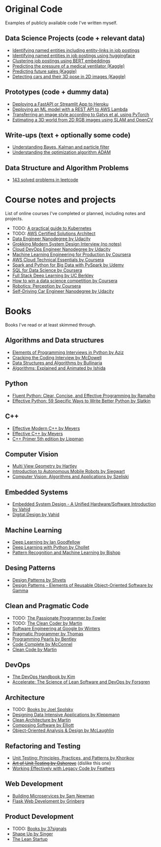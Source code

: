 # Original Code

Examples of publicly available code I've written myself.

## Data Science Projects (code + relevant data)

- [Identifying named entities including entity-links in job postings](https://github.com/cgebbe/prototype_relation_extraction)
- [Identifying named entities in job postings using huggingface](https://github.com/cgebbe/prototype_ner_nobel_laureate)
- [Clustering job postings using BERT embeddings](https://cgebbe.medium.com/clustering-job-postings-by-skills-b33e0ad579ff)
- [Predicting the pressure of a medical ventilator (Kaggle)](https://github.com/cgebbe/kaggle_ventilator_pressure)
- [Predicting future sales (Kaggle)](https://github.com/cgebbe/kaggle_predict_future_sales)
- [Detecting cars and their 3D pose in 2D images (Kaggle)](https://github.com/cgebbe/kaggle_pku-autonomous-driving)

## Prototypes (code + dummy data)

- [Deploying a FastAPI or Streamlit App to Heroku](https://github.com/cgebbe/prototype_heroku_streamlit)
- [Deploying an ML model with a REST API to AWS Lambda](https://github.com/cgebbe/prototype_aws_lambda)
- [Transferring an image style according to Gatys et al. using PyTorch](https://github.com/cgebbe/demo_style_gatys)
- [Estimating a 3D world from 2D RGB images using SLAM and OpenCV](https://github.com/cgebbe/demo_slam)

## Write-ups (text + optionally some code)

- [Understanding Bayes, Kalman and particle filter](https://github.com/cgebbe/demo_kalman)
- [Understanding the optimization algorithm ADAM](https://github.com/cgebbe/demo_optimizer)

## Data Structure and Algorithm Problems

- [143 solved problems in leetcode](https://leetcode.com/cgebbe/)

# Course notes and projects

List of online courses I've completed or planned, including notes and projects.

- TODO: [A practical guide to Kubernetes](https://www.educative.io/module/a-practical-guide-to-kubernetes)
- TODO: [AWS Certified Solutions Architect](https://www.udemy.com/course/aws-certified-solutions-architect-associate-saa-c03/)
- [Data Engineer Nanodegree by Udacity](https://github.com/cgebbe/udacity_data_engineer)
- [Grokking Modern System Design Interview (no notes)](https://www.educative.io/courses/grokking-modern-system-design-interview-for-engineers-managers)
- [Cloud DevOps Engineer Nanodegree by Udacity](https://github.com/cgebbe/course_udacity_cloud_devops)
- [Machine Learning Engineering for Production by Coursera](https://github.com/cgebbe/coursera_mlops_specialization)
- [AWS Cloud Technical Essentials by Coursera](https://github.com/cgebbe/course_aws_cloud_technical_essentials)
- [Spark and Python for Big Data with PySpark by Udemy](https://github.com/cgebbe/course_pyspark_bigdata_udemy)
- [SQL for Data Science by Coursera](https://github.com/cgebbe/course_sql_for_data_science)
- [Full Stack Deep Learning by UC Berkley](https://github.com/cgebbe/course_full_stack_deep_learning)
- [How to win a data science competition by Coursera](https://github.com/cgebbe/coursera_win_competition)
- [Robotics: Perception by Coursera](https://github.com/cgebbe/coursera_robotics_perception)
- [Self-Driving Car Engineer Nanodegree by Udacity](https://cgebbe.github.io/udacity_nanodegree_selfdriving)

# Books

Books I've read or at least skimmed through.

## Algorithms and Data structures

- [Elements of Programming Interviews in Python by Aziz](https://www.amazon.de/-/en/gp/product/1537713949/ref=ppx_yo_dt_b_search_asin_title?ie=UTF8&psc=1)
- [Cracking the Coding Interview by McDowell](https://www.amazon.de/-/en/Gayle-Laakmann-McDowell/dp/098478280X)
- [Data Structures and Algorithms by Bullinaria](https://www.cs.bham.ac.uk/~jxb/DSA/dsa.pdf)
- [Algorithms: Explained and Animated by Ishida](https://play.google.com/store/apps/details?id=wiki.algorithm.algorithms&hl=en&gl=US)

## Python

- [Fluent Python: Clear, Concise, and Effective Programming by Ramalho](https://www.amazon.de/-/en/Luciano-Ramalho/dp/1491946008/ref=sr_1_2?crid=31VR1GVNC2COR&keywords=Fluent+Python+by+Ramalho&qid=1644525001&s=books&sprefix=fluent+python+by+ramalho%2Cstripbooks%2C88&sr=1-2)
- [Effective Python: 59 Specific Ways to Write Better Python by Slatkin](https://www.amazon.de/-/en/gp/product/B00TKGY0GU/ref=ppx_yo_dt_b_search_asin_title?ie=UTF8&psc=1)

## C++

- [Effective Modern C++ by Meyers](https://www.amazon.de/-/en/Scott-Meyers-ebook/dp/B00PGCMGDQ/ref=sr_1_2?crid=29O63Q3X0O5N4&keywords=Effective+C%2B%2B&qid=1644524807&s=digital-text&sprefix=effective+c%2B%2B+%2Cdigital-text%2C91&sr=1-2)
- [Effective C++ by Meyers](https://www.amazon.de/-/en/Scott-Meyers-ebook/dp/B004V4420U/ref=sr_1_1?crid=29O63Q3X0O5N4&keywords=Effective+C%2B%2B&qid=1644524807&s=digital-text&sprefix=effective+c%2B%2B+%2Cdigital-text%2C91&sr=1-1)
- [C++ Primer 5th edition by Lippman](https://www.amazon.de/dp/B0091I7FEQ/ref=dp-kindle-redirect?_encoding=UTF8&btkr=1)

## Computer Vision

- [Multi View Geometry by Hartley](https://www.amazon.de/dp/B00AKE1QK4/ref=dp-kindle-redirect?_encoding=UTF8&btkr=1)
- [Introduction to Autonomous Mobile Robots by Siegwart](https://www.amazon.de/dp/B08HY283W7/ref=dp-kindle-redirect?_encoding=UTF8&btkr=1)
- [Computer Vision: Algorithms and Applications by Szeliski](https://szeliski.org/Book/)

## Embedded Systems

- [Embedded System Design - A Unified Hardware/Software Introduction by Vahid](https://www.amazon.de/-/en/gp/product/0471386782/ref=ppx_yo_dt_b_search_asin_title?ie=UTF8&psc=1)
- [Digital Design by Vahid](https://www.amazon.de/gp/product/8126523425/ref=ppx_yo_dt_b_asin_title_o00_s00?ie=UTF8&psc=1)

## Machine Learning

- [Deep Learning by Ian Goodfellow](https://www.amazon.de/dp/B08FH8Y533/ref=dp-kindle-redirect?_encoding=UTF8&btkr=1)
- [Deep Learning with Python by Chollet](https://www.amazon.de/-/en/Francois-Chollet/dp/1617294438/ref=sr_1_2?crid=11G1GTQR5M9FW&keywords=deep+learning+with+python+chollet&qid=1644525436&sprefix=deep+learning+with+python+cholle%2Caps%2C85&sr=8-2)
- [Pattern Recognition and Machine Learning by Bishop](https://www.amazon.de/-/en/Christopher-M-Bishop/dp/0387310738)

## Desing Patterns

- [Design Patterns by Shvets](https://refactoring.guru/design-patterns/book)
- [Design Patterns - Elements of Reusable Object-Oriented Software by Gamma](https://www.amazon.de/dp/B000SEIBB8/ref=dp-kindle-redirect?_encoding=UTF8&btkr=1)

## Clean and Pragmatic Code

- TODO: [The Passionate Programmer by Fowler](https://www.amazon.de/-/en/Chad-Fowler/dp/1934356344/ref=sr_1_1?crid=36DN60RR0EL4&keywords=The+Passionate+Programmer+by+Fowler&qid=1644526087&sprefix=the+passionate+programmer+by+fowler%2Caps%2C74&sr=8-1)
- TODO: [The Clean Coder by Martin](https://www.amazon.de/-/en/Robert-C-Martin/dp/0137081073/ref=sr_1_3?crid=29R4D3S3M6Z2H&keywords=Clean+Code+by+Martin&qid=1644526106&sprefix=clean+code+by+martin+%2Caps%2C83&sr=8-3)
- [Software Engineering at Google by Winters](https://www.amazon.de/gp/product/B0859PF5HB/ref=ppx_yo_dt_b_search_asin_title?ie=UTF8&psc=1)
- [Pragmatic Programmer by Thomas](https://www.amazon.de/-/en/David-Thomas/dp/0135957052/ref=sr_1_1?crid=3ELC55BGIESOP&keywords=pragmatic+programmierer+von+thomas&qid=1644526073&sprefix=pragmatic+programmer+by+thomas%2Caps%2C93&sr=8-1)
- [Programming Pearls by Bentley](https://www.amazon.de/-/en/Jon-Bentley/dp/0201657880/ref=sr_1_1?crid=3SW8XWONZ2QSJ&keywords=Programming+Pearls+by+Bentley&qid=1644526059&sprefix=programming+pearls+by+bentley%2Caps%2C65&sr=8-1)
- [Code Complete by McConnel](https://www.amazon.de/-/en/Steve-McConnell/dp/0735619670/ref=sr_1_1?crid=Z7QYDDTI2NIQ&keywords=code+complete+by+mcconnell&qid=1644526027&sprefix=code+complete+by+mcconnel%2Caps%2C89&sr=8-1)
- [Clean Code by Martin](https://www.amazon.de/-/en/Robert-Martin/dp/0132350882/ref=sr_1_1?crid=29R4D3S3M6Z2H&keywords=Clean+Code+by+Martin&qid=1644525995&sprefix=clean+code+by+martin+%2Caps%2C83&sr=8-1)

## DevOps

- [The DevOps Handbook by Kim](https://www.amazon.de/gp/product/B09G2GS39R/ref=ppx_yo_dt_b_d_asin_title_o05?ie=UTF8&psc=1)
- [Accelerate: The Science of Lean Software and DevOps by Forsgren](https://www.amazon.de/gp/product/B07B9F83WM/ref=ppx_yo_dt_b_d_asin_title_o03?ie=UTF8&psc=1)

## Architecture

- TODO: [Books by Joel Spolsky](https://www.joelonsoftware.com/buy-the-books/)
- [Designing Data Intensive Applications by Kleppmann](https://www.amazon.de/gp/product/B06XPJML5D/ref=ppx_yo_dt_b_d_asin_title_o04?ie=UTF8&psc=1)
- [Clean Architecture by Martin](https://www.amazon.de/-/en/Robert-C-Martin/dp/0134494164/ref=pd_bxgy_img_2/259-1609427-7368537?pd_rd_w=tXDvt&pf_rd_p=a2e044d8-c6c4-472e-be1b-004f9c16cb56&pf_rd_r=Q6GP8JKY4JM62PTNZXFX&pd_rd_r=bcbb55a8-9df3-4ee8-b496-941bc910a1d9&pd_rd_wg=kAshe&pd_rd_i=0134494164&psc=1)
- [Composing Software by Elliott](https://www.amazon.de/-/en/Eric-Elliott/dp/1661212565)
- [Object-Oriented Analysis & Design by McLaughlin](https://www.amazon.de/-/en/Brett-D-McLaughlin-ebook/dp/B06XNJ5FM8/ref=sr_1_1?crid=PYITYO1Z8WJJ&keywords=objektorientierte+analyse+%26+design+von+mclaughlin&qid=1644525979&sprefix=object-oriented+analysis+%26+design+by+mclaughlin%2Caps%2C69&sr=8-1)

## Refactoring and Testing

- [Unit Testing: Principles, Practices, and Patterns by Khorikov](https://www.amazon.de/-/en/Vladimir-Khorikov/dp/1617296279)
- ~~[Art of Unit Testing by Osherove](https://www.amazon.de/-/en/Roy-Osherove/dp/1617290890/ref=sr_1_1?crid=DJWID6HU2572&keywords=Art+of+Unit+Testing&qid=1644526777&sprefix=art+of+unit+testing%2Caps%2C111&sr=8-1)~~ (dislike this one)
- [Working Effectively with Legacy Code by Feathers](https://www.amazon.de/-/en/Michael-C-Feathers/dp/0131177052/ref=sr_1_1?crid=1OYTLARX4LJLI&keywords=Working+Effectively+with+Legacy+Code+by+Feathers&qid=1644526764&sprefix=working+effectively+with+legacy+code+by+feathers%2Caps%2C63&sr=8-1)

## Web Development

- [Building Microservices by Sam Newman](https://www.amazon.de/gp/product/B09B5L4NVT/ref=ppx_yo_dt_b_search_asin_title?ie=UTF8&psc=1)
- [Flask Web Develoment by Grinberg](https://www.amazon.de/-/en/gp/product/B07B8DCCN7/ref=ppx_yo_dt_b_search_asin_title?ie=UTF8&psc=1)

## Product Development

- TODO: [Books by 37signals](https://37signals.com/books/)
- [Shape Up by Singer](https://basecamp.com/shapeup)
- [The Lean Startup](https://www.amazon.de/gp/product/B004J4XGN6/ref=ppx_yo_dt_b_search_asin_title?ie=UTF8&psc=1)
